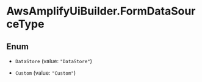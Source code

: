 # AwsAmplifyUiBuilder.FormDataSourceType

## Enum


* `DataStore` (value: `"DataStore"`)

* `Custom` (value: `"Custom"`)


